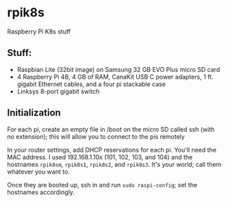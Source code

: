 # rpik8s
Raspberry Pi K8s stuff


## Stuff:

- Raspbian Lite (32bit image) on Samsung 32 GB EVO Plus micro SD card
- 4 Raspberry Pi 4B, 4 GB of RAM, CanaKit USB C power adapters, 1 ft. gigabit Ethernet cables, and a four pi stackable case
- Linksys 8-port gigabit switch

## Initialization

For each pi, create an empty file in /boot on the micro SD called ssh (with no extension); this will allow you to connect to the pis remotely

In your router settings, add DHCP reservations for each pi. You'll need the MAC address. I used 192.168.1.10x (101, 102, 103, and 104) and the hostnames `rpik8sm`, `rpik8s1`, `rpik8s2`, and `rpik8s3`. It's your world; call them whatever you want to.

Once they are booted up, ssh in and run `sudo raspi-config`; set the hostnames accordingly.

